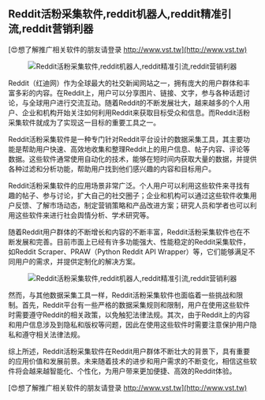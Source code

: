 ## **Reddit活粉采集软件,reddit机器人,reddit精准引流,reddit营销利器**

[😍想了解推广相关软件的朋友请登录 http://www.vst.tw](http://www.vst.tw)

 <center><img src="https://vst.tw/MP4/tuiguang/png/8.png" alt="Reddit活粉采集软件,reddit机器人,reddit精准引流,reddit营销利器"></center>

Reddit（红迪网）作为全球最大的社交新闻网站之一，拥有庞大的用户群体和丰富多彩的内容。在Reddit上，用户可以分享图片、链接、文字，参与各种话题讨论，与全球用户进行交流互动。随着Reddit的不断发展壮大，越来越多的个人用户、企业和机构开始关注如何利用Reddit来获取目标受众和信息。而Reddit活粉采集软件就成为了实现这一目标的重要工具之一。

Reddit活粉采集软件是一种专门针对Reddit平台设计的数据采集工具，其主要功能是帮助用户快速、高效地收集和整理Reddit上的用户信息、帖子内容、评论等数据。这些软件通常使用自动化的技术，能够在短时间内获取大量的数据，并提供各种过滤和分析功能，帮助用户找到他们感兴趣的内容和目标用户。

Reddit活粉采集软件的应用场景非常广泛。个人用户可以利用这些软件来寻找有趣的帖子、参与讨论，扩大自己的社交圈子；企业和机构可以通过这些软件收集用户反馈、了解市场动态，制定营销策略和产品改进方案；研究人员和学者也可以利用这些软件来进行社会舆情分析、学术研究等。

随着Reddit用户群体的不断增长和内容的不断丰富，Reddit活粉采集软件也在不断发展和完善。目前市面上已经有许多功能强大、性能稳定的Reddit采集软件，如Reddit Scraper、PRAW（Python Reddit API Wrapper）等，它们能够满足不同用户的需求，并提供定制化的解决方案。

 <center><img src="https://vst.tw/MP4/tuiguang/png/8.png" alt="Reddit活粉采集软件,reddit机器人,reddit精准引流,reddit营销利器"></center>

然而，与其他数据采集工具一样，Reddit活粉采集软件也面临着一些挑战和限制。首先，Reddit平台有一些严格的数据采集规则和限制，用户在使用这些软件时需要遵守Reddit的相关政策，以免触犯法律法规。其次，由于Reddit上的内容和用户信息涉及到隐私和版权等问题，因此在使用这些软件时需要注意保护用户隐私和遵守相关法律法规。

综上所述，Reddit活粉采集软件在Reddit用户群体不断壮大的背景下，具有重要的应用价值和发展前景。未来随着技术的进步和用户需求的不断变化，相信这些软件将会越来越智能化、个性化，为用户带来更加便捷、高效的Reddit体验。

[😍想了解推广相关软件的朋友请登录 http://www.vst.tw](http://www.vst.tw)



